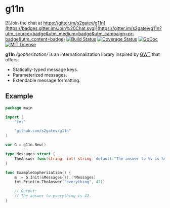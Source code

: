 # g11n

[![Join the chat at https://gitter.im/s2gatev/g11n](https://badges.gitter.im/Join%20Chat.svg)](https://gitter.im/s2gatev/g11n?utm_source=badge&utm_medium=badge&utm_campaign=pr-badge&utm_content=badge)
[![Build Status](https://travis-ci.org/s2gatev/g11n.svg?branch=master)](https://travis-ci.org/s2gatev/g11n)
[![Coverage Status](https://coveralls.io/repos/s2gatev/g11n/badge.svg?branch=master&service=github)](https://coveralls.io/github/s2gatev/g11n?branch=master)
[![GoDoc](https://godoc.org/github.com/golang/gddo?status.svg)](https://godoc.org/github.com/s2gatev/g11n)
[![MIT License](http://img.shields.io/badge/License-MIT-blue.svg)](LICENSE)

**g11n** */gopherization/* is an internationalization library inspired by [GWT](http://www.gwtproject.org/doc/latest/DevGuideI18nMessages.html) that offers:

* Statically-typed message keys.
* Parameterized messages.
* Extendable message formatting.

## Example

```go
package main

import (
	"fmt"

	"github.com/s2gatev/g11n"
)

var G = g11n.New()

type Messages struct {
	TheAnswer func(string, int) string `default:"The answer to %v is %v."`
}

func ExampleGopherization() {
	m := G.Init(&Messages{}).(*Messages)
	fmt.Print(m.TheAnswer("everything", 42))

	// Output:
	// The answer to everything is 42.
}
```
